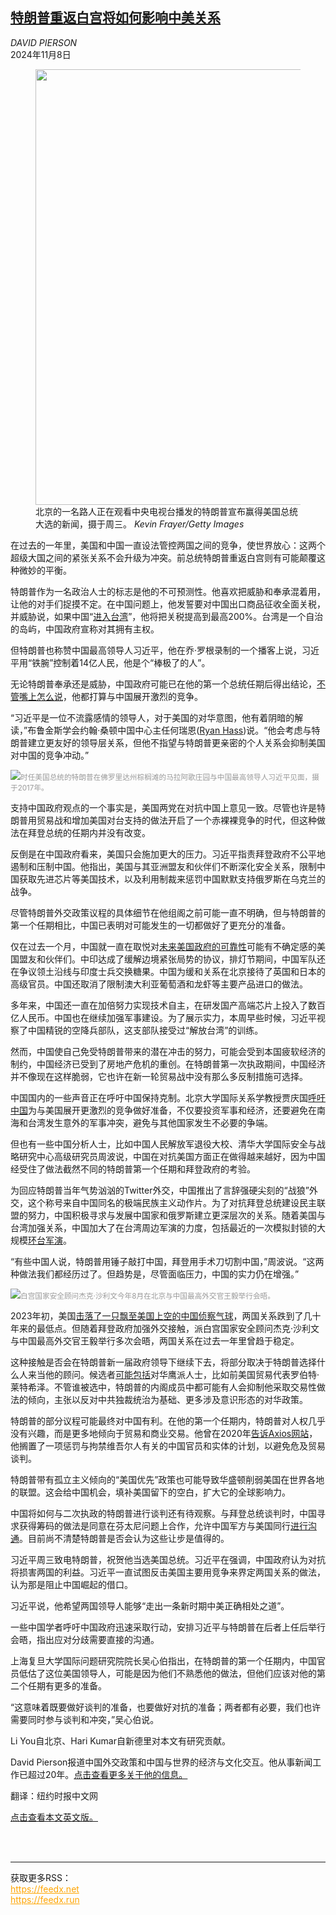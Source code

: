 <!--1731031621000-->
[特朗普重返白宫将如何影响中美关系](https://cn.nytimes.com/world/20241108/china-trump-rivalry/)
------

<address>DAVID PIERSON</address><time pudate="2024-11-08 09:36:20" datetime="2024-11-08 09:36:20">2024年11月8日</time><figure><img src="https://images.weserv.nl/?url=static01.nyt.com/images/2024/11/07/multimedia/07china-diplo-01-zfkw/07china-diplo-01-zfkw-master1050.jpg" width="1050" height="697"><figcaption>北京的一名路人正在观看中央电视台播发的特朗普宣布赢得美国总统大选的新闻，摄于周三。 <cite>Kevin Frayer/Getty Images</cite></figcaption></figure><section><p>在过去的一年里，美国和中国一直设法管控两国之间的竞争，使世界放心：这两个超级大国之间的紧张关系不会升级为冲突。前总统特朗普重返白宫则有可能颠覆这种微妙的平衡。</p><p>特朗普作为一名政治人士的标志是他的不可预测性。他喜欢把威胁和奉承混着用，让他的对手们捉摸不定。在中国问题上，他发誓要对中国出口商品征收全面关税，并威胁说，如果中国“<a rel="noopener noreferrer" target="_blank" href="https://www.wsj.com/opinion/donald-trump-the-bully-with-a-heart-of-gold-2024-presidential-election-dd922dd6?mod=opinion_lead_pos5">进入台湾</a>”，他将把关税提高到最高200%。台湾是一个自治的岛屿，中国政府宣称对其拥有主权。</p><p>但特朗普也称赞中国最高领导人习近平，他在乔·罗根录制的一个播客上说，习近平用“铁腕”控制着14亿人民，他是个“棒极了的人”。</p><p>无论特朗普奉承还是威胁，中国政府可能已在他的第一个总统任期后得出结论，<a href="https://cn.nytimes.com/china/20161114/xi-trump-telephone-talk/" title="Link: https://cn.nytimes.com/china/20161114/xi-trump-telephone-talk/">不管嘴上怎么说</a>，他都打算与中国展开激烈的竞争。</p><p>“习近平是一位不流露感情的领导人，对于美国的对华意图，他有着阴暗的解读，”布鲁金斯学会约翰·桑顿中国中心主任何瑞恩(<a rel="noopener noreferrer" target="_blank" href="https://www.brookings.edu/people/ryan-hass/" title="Link: https://www.brookings.edu/people/ryan-hass/">Ryan Hass</a>)说。“他会考虑与特朗普建立更友好的领导层关系，但他不指望与特朗普更亲密的个人关系会抑制美国对中国的竞争冲动。”</p><p><img src="https://images.weserv.nl/?url=static01.nyt.com/images/2024/11/07/multimedia/07china-diplo-hfjq/07china-diplo-hfjq-master1050.jpg"><small style="color: #999;">时任美国总统的特朗普在佛罗里达州棕榈滩的马拉阿歌庄园与中国最高领导人习近平见面，摄于2017年。</small></p><p>支持中国政府观点的一个事实是，美国两党在对抗中国上意见一致。尽管也许是特朗普用贸易战和增加美国对台支持的做法开启了一个赤裸裸竞争的时代，但这种做法在拜登总统的任期内并没有改变。</p><p>反倒是在中国政府看来，美国只会施加更大的压力。习近平指责拜登政府不公平地遏制和压制中国。他指出，美国与其亚洲盟友和伙伴们不断深化安全关系，限制中国获取先进芯片等美国技术，以及利用制裁来惩罚中国默默支持俄罗斯在乌克兰的战争。</p><p>尽管特朗普外交政策议程的具体细节在他组阁之前可能一直不明确，但与特朗普的第一个任期相比，中国已表明对可能发生的一切都做好了更充分的准备。</p><p>仅在过去一个月，中国就一直在取悦对<a href="https://www.nytimes.com/2024/11/06/us/politics/trump-us-global-leadership.html">未来美国政府的可靠性</a>可能有不确定感的美国盟友和伙伴们。中印达成了缓解边境紧张局势的协议，排灯节期间，中国军队还在争议领土沿线与印度士兵交换糖果。中国为缓和关系在北京接待了英国和日本的高级官员。中国还取消了限制澳大利亚葡萄酒和龙虾等主要产品进口的做法。</p><p>多年来，中国还一直在加倍努力实现技术自主，在研发国产高端芯片上投入了数百亿人民币。中国也在继续加强军事建设。为了展示实力，本周早些时候，习近平视察了中国精锐的空降兵部队，这支部队接受过“解放台湾”的训练。</p><p>然而，中国使自己免受特朗普带来的潜在冲击的努力，可能会受到本国疲软经济的制约，中国经济已受到了房地产危机的重创。在特朗普第一次执政期间，中国经济并不像现在这样脆弱，它也许在新一轮贸易战中没有那么多反制措施可选择。</p><p>中国国内的一些声音正在呼吁中国保持克制。北京大学国际关系学教授贾庆国<a rel="noopener noreferrer" target="_blank" href="https://mp.weixin.qq.com/s/5Zhkr3n8M8nQUGa27vuFkw">呼吁中国</a>为与美国展开更激烈的竞争做好准备，不仅要投资军事和经济，还要避免在南海和台湾发生意外的军事冲突，避免与其他国家发生不必要的争端。</p><p>但也有一些中国分析人士，比如中国人民解放军退役大校、清华大学国际安全与战略研究中心高级研究员周波说，中国在对抗美国方面正在做得越来越好，因为中国经受住了做法截然不同的特朗普第一个任期和拜登政府的考验。</p><p>为回应特朗普当年气势汹汹的Twitter外交，中国推出了言辞强硬尖刻的“战狼”外交，这个称号来自中国同名的极端民族主义动作片。为了对抗拜登总统建设民主联盟的努力，中国积极寻求与发展中国家和俄罗斯建立更深层次的关系。随着美国与台湾加强关系，中国加大了在台湾周边军演的力度，包括最近的一次模拟封锁的大规模<a href="https://cn.nytimes.com/china/20241014/china-taiwan-war-games/" title="Link: https://cn.nytimes.com/china/20241014/china-taiwan-war-games/">环台军演</a>。</p><p>“有些中国人说，特朗普用锤子敲打中国，拜登用手术刀切割中国，”周波说。“这两种做法我们都经历过了。但趋势是，尽管面临压力，中国的实力仍在增强。”</p><p><img src="https://images.weserv.nl/?url=static01.nyt.com/images/2024/11/07/multimedia/07china-diplo-02-zfkw/07china-diplo-02-zfkw-master1050.jpg"><small style="color: #999;">白宫国家安全顾问杰克·沙利文今年8月在北京与中国最高外交官王毅举行会晤。</small></p><p>2023年初，美国<a href="https://cn.nytimes.com/usa/20230210/china-spy-balloon-program/" title="Link: https://cn.nytimes.com/usa/20230210/china-spy-balloon-program/">击落了一只飘至美国上空的中国侦察气球</a>，两国关系跌到了几十年来的最低点。但随着拜登政府加强外交接触，派白宫国家安全顾问杰克·沙利文与中国最高外交官王毅举行多次会晤，两国关系在过去一年里曾趋于稳定。</p><p>这种接触是否会在特朗普新一届政府领导下继续下去，将部分取决于特朗普选择什么人来当他的顾问。候选者<a href="https://www.nytimes.com/2024/10/30/us/politics/lighthizer-trump.html">可能包括</a>对华鹰派人士，比如前美国贸易代表罗伯特·莱特希泽。不管谁被选中，特朗普的内阁成员中都可能有人会抑制他采取交易性做法的倾向，主张以反对中共独裁统治为基础、更多涉及意识形态的对华政策。</p><p>特朗普的部分议程可能最终对中国有利。在他的第一个任期内，特朗普对人权几乎没有兴趣，而是更多地倾向于贸易和商业交易。他曾在2020年<a rel="noopener noreferrer" target="_blank" href="https://www.axios.com/2020/06/21/trump-uighur-muslims-sanctions">告诉Axios网站</a>，他搁置了一项惩罚与拘禁维吾尔人有关的中国官员和实体的计划，以避免危及贸易谈判。</p><p>特朗普带有孤立主义倾向的“美国优先”政策也可能导致华盛顿削弱美国在世界各地的联盟。这会给中国机会，填补美国留下的空白，扩大它的全球影响力。</p><p>中国将如何与二次执政的特朗普进行谈判还有待观察。与拜登总统谈判时，中国寻求获得筹码的做法是同意在芬太尼问题上合作，允许中国军方与美国同行<a href="https://cn.nytimes.com/world/20231222/us-china-military-dialogue/" title="Link: https://cn.nytimes.com/world/20231222/us-china-military-dialogue/">进行沟通</a>。目前尚不清楚特朗普是否会认为这些让步是值得的。</p><p>习近平周三致电特朗普，祝贺他当选美国总统。习近平在强调，中国政府认为对抗将损害两国的利益。习近平一直试图反击美国主要用竞争来界定两国关系的做法，认为那是阻止中国崛起的借口。</p><p>习近平说，他希望两国领导人能够“走出一条新时期中美正确相处之道”。</p><p>一些中国学者呼吁中国政府迅速采取行动，安排习近平与特朗普在后者上任后举行会晤，指出应对分歧需要直接的沟通。</p><p>上海复旦大学国际问题研究院院长吴心伯指出，在特朗普的第一个任期内，中国官员低估了这位美国领导人，可能是因为他们不熟悉他的做法，但他们应该对他的第二个任期有更多的准备。</p><p>“这意味着既要做好谈判的准备，也要做好对抗的准备；两者都有必要，我们也许需要同时参与谈判和冲突，”吴心伯说。</p></section><footer><p>Li You自北京、Hari Kumar自新德里对本文有研究贡献。</p><p>David Pierson报道中国外交政策和中国与世界的经济与文化交互。他从事新闻工作已超过20年。<a rel="nofollow" target="_blank" href="https://www.nytimes.com/by/david-pierson">点击查看更多关于他的信息。</a></p><p>翻译：纽约时报中文网</p><p><a rel="nofollow" target="_blank" href="https://www.nytimes.com/2024/11/07/world/asia/china-trump-rivalry.html">点击查看本文英文版。</a></p><br></footer><br><hr><div>获取更多RSS：<br><a href="https://feedx.net" style="color:orange" target="_blank">https://feedx.net</a> <br><a href="https://feedx.run" style="color:orange" target="_blank">https://feedx.run</a><br></div>
